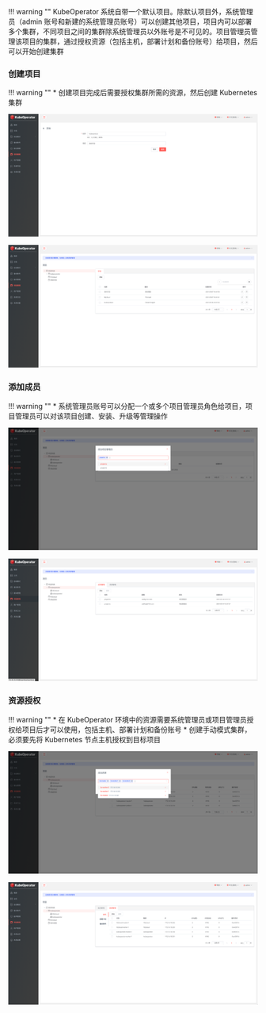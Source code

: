 
!!! warning ""
    KubeOperator 系统自带一个默认项目。除默认项目外，系统管理员（admin 账号和新建的系统管理员账号）可以创建其他项目，项目内可以部署多个集群，不同项目之间的集群除系统管理员以外账号是不可见的。项目管理员管理该项目的集群，通过授权资源（包括主机，部署计划和备份账号）给项目，然后可以开始创建集群

### 创建项目

!!! warning ""
    * 创建项目完成后需要授权集群所需的资源，然后创建 Kubernetes 集群

![project-1](../img/user_manual/project/project-1.png)

![project-list](../img/user_manual/project/project-list.png)

### 添加成员

!!! warning ""
    * 系统管理员账号可以分配一个或多个项目管理员角色给项目，项目管理员可以对该项目创建、安装、升级等管理操作

![project-2](../img/user_manual/project/project-2.png)

![project-3](../img/user_manual/project/project-3.png)

### 资源授权

!!! warning ""
    * 在 KubeOperator 环境中的资源需要系统管理员或项目管理员授权给项目后才可以使用，包括主机、部署计划和备份账号
    * 创建手动模式集群，必须要先将 Kubernetes 节点主机授权到目标项目

![project-4](../img/user_manual/project/project-4.png)

![project-5](../img/user_manual/project/project-5.png)
